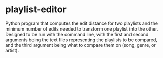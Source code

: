 # playlist-editor
Python program that computes the edit distance for two playlists and the minimum number of edits needed to transform one playlist into the other. Designed to be run with the command line, with the first and second arguments being the text files representing the playlists to be compared, and the third argument being what to compare them on (song, genre, or artist).
